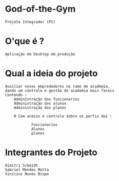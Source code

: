# God-of-the-Gym

    Projeto Integrador (PI)

# O'que é ? 


    Aplicação em Desktop em produção

# Qual a ideia do projeto 

    Auxiliar novos emprededores no ramo de academia, 
    dando um controle e gestão de academia mais faceis 
    Contendo : 
        Administração dos funcionarios
        Administração dos alunos 
        Administração dos planos 

        # Com acesso e controle sobre os perfis dos :

                Funcionarios 
                Alunos
                planos

# Integrantes do Projeto 

    Dimitri Schmidt
    Gabriel Mendes Motta 
    Vinícius Nunes Bispo 

